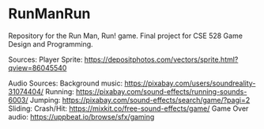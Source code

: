 # RunManRun
Repository for the Run Man, Run! game. Final project for CSE 528 Game Design and Programming.

Sources:
Player Sprite: https://depositphotos.com/vectors/sprite.html?qview=86045540


Audio Sources: 
Background music:  https://pixabay.com/users/soundreality-31074404/
Running: https://pixabay.com/sound-effects/running-sounds-6003/
Jumping: https://pixabay.com/sound-effects/search/game/?pagi=2
Sliding:
Crash/Hit: https://mixkit.co/free-sound-effects/game/
Game Over audio: https://uppbeat.io/browse/sfx/gaming
